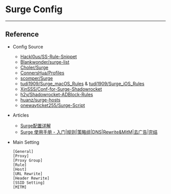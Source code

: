 # Surge Config

---

## Reference

- Config Source
    - [Hackl0us/SS-Rule-Snippet](https://github.com/Hackl0us/SS-Rule-Snippet)
    - [Blankwonder/surge-list](https://github.com/Blankwonder/surge-list)
    - [Choler/Surge](https://github.com/Choler/Surge)
    - [ConnersHua/Profiles](https://github.com/ConnersHua/Profiles)
    - [scomper/Surge](https://github.com/scomper/Surge)
    - [tudi1909/Surge_macOS_Rules](https://github.com/tudi1909/Surge_macOS_Rules) & [tudi1909/Surge_iOS_Rules](https://github.com/tudi1909/Surge_iOS_Rules)
    - [XinSSS/Conf-for-Surge-Shadowrocket](https://github.com/XinSSS/Conf-for-Surge-Shadowrocket)
    - [h2y/Shadowrocket-ADBlock-Rules](https://github.com/h2y/Shadowrocket-ADBlock-Rules)
    - [huanz/surge-hosts](https://github.com/huanz/surge-hosts)
    - [onewayticket255/Surge-Script](https://github.com/onewayticket255/Surge-Script)

- Articles
    - [Surge配置详解](https://zhuangzhuang.cf/2018-11-14/surge/)
    - [Surge 使用手册 - 入门|规则|策略组|DNS|Rewrite&MitM|去广告|完结](https://chua.pro/more/subject-index/surge-manual/)

- Main Setting

    ```
    [General] 
    [Proxy]
    [Proxy Group]
    [Rule]
    [Host]
    [URL Rewrite]
    [Header Rewrite]
    [SSID Setting]
    [MITM]
    ``` 
